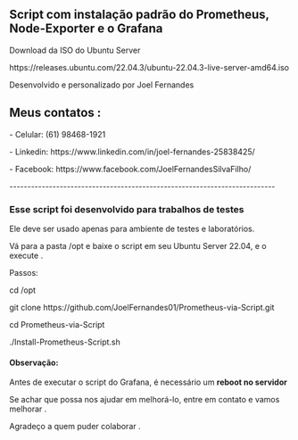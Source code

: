 <h2>Script com instalação padrão do Prometheus, Node-Exporter e o Grafana</h2>

<p>Download da ISO do Ubuntu Server</p>
<p>https://releases.ubuntu.com/22.04.3/ubuntu-22.04.3-live-server-amd64.iso</p>

<p>Desenvolvido e personalizado por Joel Fernandes</p>
<h2>Meus contatos :</h2>
<p>- Celular:  (61) 98468-1921</p>
<p>- Linkedin: https://www.linkedin.com/in/joel-fernandes-25838425/</p>
<p>- Facebook: https://www.facebook.com/JoelFernandesSilvaFilho/</p>
--------------------------------------------------------------------------
<h3>Esse script foi desenvolvido para trabalhos de testes</h3>

Ele deve ser usado apenas para ambiente de testes e laboratórios.

<p>Vá para a pasta /opt e baixe o script em seu Ubuntu Server 22.04, e o execute .</p>
<p>Passos:</p>
<p>cd /opt</p>
<p>git clone https://github.com/JoelFernandes01/Prometheus-via-Script.git</p>
<p>cd Prometheus-via-Script</p>
<p>./Install-Prometheus-Script.sh</p>

<h4>Observação:</h4>
<p>Antes de executar o script do Grafana, é necessário um <b>reboot no servidor</b></p>


Se achar que possa nos ajudar em melhorá-lo, entre em contato e vamos melhorar .

Agradeço a quem puder colaborar .